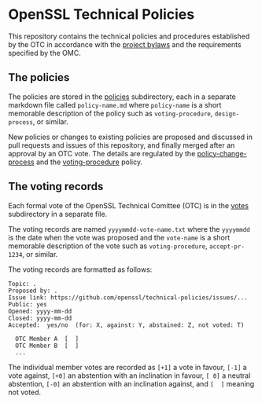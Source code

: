 OpenSSL Technical Policies
==========================

This repository contains the technical policies and procedures established by
the OTC in accordance with the [project bylaws] and the requirements specified
by the OMC.

[project bylaws]: https://www.openssl.org/policies/omc-bylaws.html

The policies
------------

The policies are stored in the [policies](./policies) subdirectory, each in
a separate markdown file called `policy-name.md` where `policy-name` is a short
memorable description of the policy such as `voting-procedure`, `design-process`,
or similar.

New policies or changes to existing policies are proposed and discussed in pull
requests and issues of this repository, and finally merged after an approval by
an OTC vote. The details are regulated by the [policy-change-process] and the
[voting-procedure] policy.

[policy-change-process]: ./policies/policy-change-process.md
[voting-procedure]: ./policies/voting-procedure.md


The voting records
------------------

Each formal vote of the OpenSSL Technical Comittee (OTC) is in the [votes](./votes)
subdirectory in a separate file.

The voting records are named `yyyymmdd-vote-name.txt` where the `yyyymmdd` is the
date when the vote was proposed and the `vote-name` is a short memorable
description of the vote such as `voting-procedure`, `accept-pr-1234`, or similar.


The voting records are formatted as follows:

```
Topic: .
Proposed by: .
Issue link: https://github.com/openssl/technical-policies/issues/...
Public: yes
Opened: yyyy-mm-dd
Closed: yyyy-mm-dd
Accepted:  yes/no  (for: X, against: Y, abstained: Z, not voted: T)

  OTC Member A  [  ]
  OTC Member B  [  ]
  ...
```

The individual member votes are recorded as `[+1]` a vote in favour, `[-1]`
a vote against, `[+0]` an abstention with an inclination in favour,
`[ 0]` a neutral abstention, `[-0]` an abstention with an inclination
against, and `[  ]` meaning not voted.
